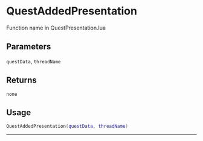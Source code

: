 # QuestAddedPresentation
Function name in QuestPresentation.lua
## Parameters
`questData`, `threadName`
## Returns
`none`
## Usage
```lua
QuestAddedPresentation(questData, threadName)
```
---
